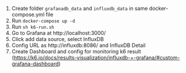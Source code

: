 1. Create folder ```grafanadb_data``` and ```influxdb_data``` in same docker-compose.yml file
2. Run ```docker-compose up -d```
3. Run ```sh k6-run.sh```
4. Go to Grafana at http://localhost:3000/
5. Click add data source, select InfluxDB
6. Config URL as http://influxdb:8086/ and InfluxDB Detail
7. Create Dashboard and config for monitoring k6 result (https://k6.io/docs/results-visualization/influxdb-+-grafana/#custom-grafana-dashboard)
